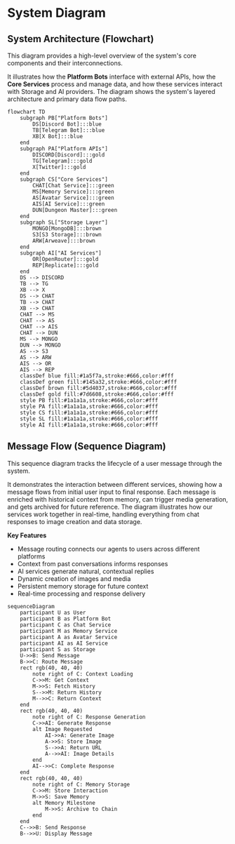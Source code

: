 # System Diagram

## System Architecture (Flowchart)

This diagram provides a high-level overview of the system's core components and their interconnections.

It illustrates how the **Platform Bots** interface with external APIs, how the **Core Services** process and manage data, and how these services interact with Storage and AI providers. The diagram shows the system's layered architecture and primary data flow paths.

```mermaid
flowchart TD
    subgraph PB["Platform Bots"]
        DS[Discord Bot]:::blue
        TB[Telegram Bot]:::blue
        XB[X Bot]:::blue
    end
    subgraph PA["Platform APIs"]
        DISCORD[Discord]:::gold
        TG[Telegram]:::gold
        X[Twitter]:::gold
    end
    subgraph CS["Core Services"]
        CHAT[Chat Service]:::green
        MS[Memory Service]:::green
        AS[Avatar Service]:::green
        AIS[AI Service]:::green
        DUN[Dungeon Master]:::green
    end
    subgraph SL["Storage Layer"]
        MONGO[MongoDB]:::brown
        S3[S3 Storage]:::brown
        ARW[Arweave]:::brown
    end
    subgraph AI["AI Services"]
        OR[OpenRouter]:::gold
        REP[Replicate]:::gold
    end
    DS --> DISCORD
    TB --> TG
    XB --> X
    DS --> CHAT
    TB --> CHAT
    XB --> CHAT
    CHAT --> MS
    CHAT --> AS
    CHAT --> AIS
    CHAT --> DUN
    MS --> MONGO
    DUN --> MONGO
    AS --> S3
    AS --> ARW
    AIS --> OR
    AIS --> REP
    classDef blue fill:#1a5f7a,stroke:#666,color:#fff
    classDef green fill:#145a32,stroke:#666,color:#fff
    classDef brown fill:#5d4037,stroke:#666,color:#fff
    classDef gold fill:#7d6608,stroke:#666,color:#fff
    style PB fill:#1a1a1a,stroke:#666,color:#fff
    style PA fill:#1a1a1a,stroke:#666,color:#fff
    style CS fill:#1a1a1a,stroke:#666,color:#fff
    style SL fill:#1a1a1a,stroke:#666,color:#fff
    style AI fill:#1a1a1a,stroke:#666,color:#fff
```

## Message Flow (Sequence Diagram)

This sequence diagram tracks the lifecycle of a user message through the system.

It demonstrates the interaction between different services, showing how a message flows from initial user input to final response. Each message is enriched with historical context from memory, can trigger media generation, and gets archived for future reference. The diagram illustrates how our services work together in real-time, handling everything from chat responses to image creation and data storage.

**Key Features**

- Message routing connects our agents to users across different platforms
- Context from past conversations informs responses
- AI services generate natural, contextual replies
- Dynamic creation of images and media
- Persistent memory storage for future context
- Real-time processing and response delivery

```mermaid
sequenceDiagram
    participant U as User
    participant B as Platform Bot
    participant C as Chat Service
    participant M as Memory Service
    participant A as Avatar Service
    participant AI as AI Service
    participant S as Storage
    U->>B: Send Message
    B->>C: Route Message
    rect rgb(40, 40, 40)
        note right of C: Context Loading
        C->>M: Get Context
        M->>S: Fetch History
        S-->>M: Return History
        M-->>C: Return Context
    end
    rect rgb(40, 40, 40)
        note right of C: Response Generation
        C->>AI: Generate Response
        alt Image Requested
            AI->>A: Generate Image
            A->>S: Store Image
            S-->>A: Return URL
            A-->>AI: Image Details
        end
        AI-->>C: Complete Response
    end
    rect rgb(40, 40, 40)
        note right of C: Memory Storage
        C->>M: Store Interaction
        M->>S: Save Memory
        alt Memory Milestone
            M->>S: Archive to Chain
        end
    end
    C-->>B: Send Response
    B-->>U: Display Message
```